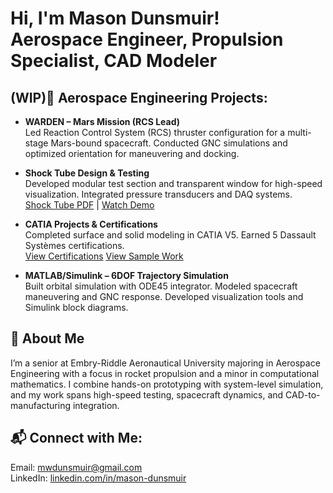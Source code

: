 <h1>Hi, I'm Mason Dunsmuir!<br/>
Aerospace Engineer, Propulsion Specialist, CAD Modeler</h1>

<h2>(WIP)🚀 Aerospace Engineering Projects:</h2>

- <b>WARDEN – Mars Mission (RCS Lead)</b><br/>
  Led Reaction Control System (RCS) thruster configuration for a multi-stage Mars-bound spacecraft. Conducted GNC simulations and optimized orientation for maneuvering and docking.

- <b>Shock Tube Design & Testing</b><br/>
  Developed modular test section and transparent window for high-speed visualization. Integrated pressure transducers and DAQ systems. <br/>
  [Shock Tube PDF](Shock_Tube_Final_Report.pdf) | [Watch Demo](https://youtu.be/UaHGwScwaRw)

- <b>CATIA Projects & Certifications</b><br/>
  Completed surface and solid modeling in CATIA V5. Earned 5 Dassault Systèmes certifications. <br/>
  [View Certifications](Catia.Certs.2025.pdf) [View Sample Work]()

- <b>MATLAB/Simulink – 6DOF Trajectory Simulation</b><br/>
  Built orbital simulation with ODE45 integrator. Modeled spacecraft maneuvering and GNC response. Developed visualization tools and Simulink block diagrams.

<h2>📄 About Me</h2>

I’m a senior at Embry-Riddle Aeronautical University majoring in Aerospace Engineering with a focus in rocket propulsion and a minor in computational mathematics. I combine hands-on prototyping with system-level simulation, and my work spans high-speed testing, spacecraft dynamics, and CAD-to-manufacturing integration.

<h2>📬 Connect with Me:</h2>

Email: mwdunsmuir@gmail.com  
LinkedIn: [linkedin.com/in/mason-dunsmuir](https://www.linkedin.com/in/mason-dunsmuir)
